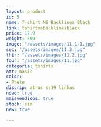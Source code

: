 ```yaml
---
layout: product
id: 5
name: T-shirt MS Backlines Black
link: tshirtmsbacklinesblack
price: 17.9
weight: 500
image: "/assets/images/11.1-1.jpg"
sec: "/assets/images/11.3.jpg"
thir: "/assets/images/11.2.jpg"
four: "/assets/images/11.jpg"
categoria: tshirts
att: basic
color:
- Preto
discrip: atras ss19 linhas
novo: true
maisvendidos: true
stock: sim
new: true

---
```

